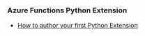 ### Azure Functions Python Extension
- [How to author your first Python Extension](https://docs.microsoft.com/en-us/azure/azure-functions/author-python-worker-extensions)
